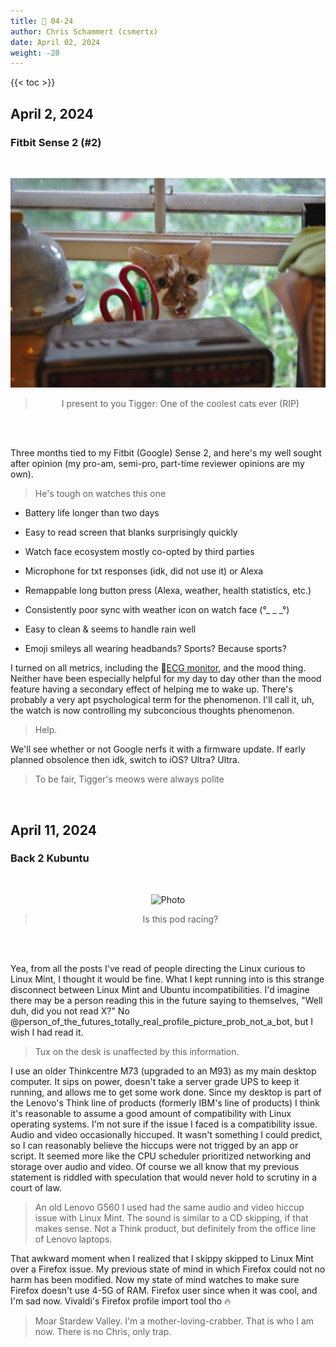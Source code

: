 ```yaml
---
title: 📁 04-24
author: Chris Schammert (csmertx)
date: April 02, 2024
weight: -20
---
```


<!--more-->

{{< toc >}}

## April 2, 2024
### Fitbit Sense 2 (#2)

<br />
<div style="text-align: center;">

![Photo](/Blog/daynight/2024/images/tigger_the_house_cat_explaining_why_he_cant_leave_his_post.jpg "Picture of an orange cat named Tigger taking a break from staring out an open window to meow at me")

> I present to you Tigger: One of the coolest cats ever (RIP)

<br />

</div><br />

Three months tied to my Fitbit (Google) Sense 2, and here's my well sought after opinion (my pro-am, semi-pro, part-time reviewer opinions are my own).

> He's tough on watches this one

- Battery life longer than two days

- Easy to read screen that blanks surprisingly quickly

- Watch face ecosystem mostly co-opted by third parties

- Microphone for txt responses (idk, did not use it) or Alexa

- Remappable long button press (Alexa, weather, health statistics, etc.)

- Consistently poor sync with weather icon on watch face (°_ _ _°)

- Easy to clean & seems to handle rain well

- Emoji smileys all wearing headbands? Sports? Because sports?

I turned on all metrics, including the 🔗[ECG monitor](https://www.fitbit.com/global/fi/technology/ecg "Fitbit | ECG"), and the mood thing. Neither have been especially helpful for my day to day other than the mood feature having a secondary effect of helping me to wake up. There's probably a very apt psychological term for the phenomenon. I'll call it, uh, the watch is now controlling my subconcious thoughts phenomenon.

> Help.

We'll see whether or not Google nerfs it with a firmware update. If early planned obsolence then idk, switch to iOS? Ultra? Ultra.

> To be fair, Tigger's meows were always polite

<br />

## April 11, 2024
### Back 2 Kubuntu

<br />
<div style="text-align: center;">

![Photo](/Blog/daynight/2024/images/Screenshot_20240411_173612_kubuntu_23_10.png "Screenshot of Kubuntu 23.10 configured with the Patak wallpaper, and ChromeOSKDE KDE Plasma theme
PSA - R. Circles (their Empros album is seen on the taskbar) is an American post-rock band from Chicago (formed 2004)")

> Is this pod racing?

<br />

</div><br />

Yea, from all the posts I've read of people directing the Linux curious to Linux Mint, I thought it would be fine. What I kept running into is this strange disconnect between Linux Mint and Ubuntu incompatibilities. I'd imagine there may be a person reading this in the future saying to themselves, "Well duh, did you not read X?" No @person_of_the_futures_totally_real_profile_picture_prob_not_a_bot, but I wish I had read it.

> Tux on the desk is unaffected by this information.

I use an older Thinkcentre M73 (upgraded to an M93) as my main desktop computer. It sips on power, doesn't take a server grade UPS to keep it running, and allows me to get some work done. Since my desktop is part of the Lenovo's Think line of products (formerly IBM's line of products) I think it's reasonable to assume a good amount of compatibility with Linux operating systems. I'm not sure if the issue I faced is a compatibility issue. Audio and video occasionally hiccuped. It wasn't something I could predict, so I can reasonably believe the hiccups were not trigged by an app or script. It seemed more like the CPU scheduler prioritized networking and storage over audio and video. Of course we all know that my previous statement is riddled with speculation that would never hold to scrutiny in a court of law.

> An old Lenovo G560 I used had the same audio and video hiccup issue with Linux Mint. The sound is similar to a CD skipping, if that makes sense. Not a Think product, but definitely from the office line of Lenovo laptops.

That awkward moment when I realized that I skippy skipped to Linux Mint over a Firefox issue. My previous state of mind in which Firefox could not no harm has been modified. Now my state of mind watches to make sure Firefox doesn't use 4-5G of RAM. Firefox user since when it was cool, and I'm sad now. Vivaldi's Firefox profile import tool tho 🔥

> Moar Stardew Valley. I'm a mother-loving-crabber. That is who I am now. There is no Chris, only trap.

<br />